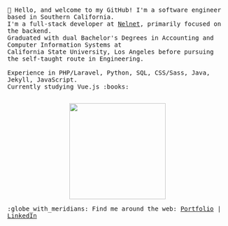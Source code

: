 
<samp>  
👋 Hello, and welcome to my GitHub! I'm a software engineer based in Southern California.
  <br>I'm a full-stack developer at <a href="https://www.nelnet.com/welcome">Nelnet</a>, primarily focused on the backend.
  <br> Graduated with dual Bachelor's Degrees in Accounting and Computer Information Systems at
  <br> California State University, Los Angeles before pursuing the self-taught route in Engineering.
  <br>
  <br> Experience in PHP/Laravel, Python, SQL, CSS/Sass, Java, Jekyll, JavaScript.
  <br> Currently studying Vue.js :books:<br><br>
  <p align="center">
  <img src="https://media.giphy.com/media/yALcFbrKshfoY/giphy.gif" width="220px">
  </p>
:globe_with_meridians: Find me around the web: <a href="https://alyssabenipayo.netlify.app/">Portfolio</a> | <a href="https://www.linkedin.com/in/alyssabenipayo/">LinkedIn</a>
</samp>  
